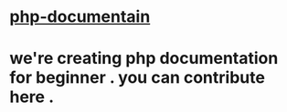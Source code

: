# <a href="https://gorgeous-croquembouche-343408.netlify.app/">php-documentain</a>
# we're creating php documentation for beginner . you can contribute here .
